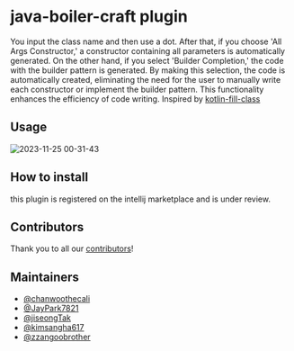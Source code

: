 # java-boiler-craft plugin
You input the class name and then use a dot. After that, if you choose 'All Args Constructor,' a constructor containing all parameters is automatically generated. On the other hand, if you select 'Builder Completion,' the code with the builder pattern is generated.
By making this selection, the code is automatically created, eliminating the need for the user to manually write each constructor or implement the builder pattern. This functionality enhances the efficiency of code writing.
Inspired by [kotlin-fill-class](https://github.com/suusan2go/kotlin-fill-class)

## Usage
![2023-11-25 00-31-43](https://github.com/Boiler-Craft/java-boiler-craft/assets/98400407/22ed0d02-03bc-43ca-a6ea-6887ecc4ab9e)

## How to install
this plugin is registered on the intellij marketplace and is under review.

## Contributors
Thank you to all our [contributors](https://github.com/Boiler-Craft/java-boiler-craft/graphs/contributors)!

## Maintainers
- [@chanwoothecali](https://github.com/chanwoothecali)
- [@JayPark7821](https://github.com/JayPark7821)
- [@jiseongTak](https://github.com/jiseongTak)
- [@kimsangha617](https://github.com/kimsangha617)
- [@zzangoobrother](https://github.com/zzangoobrother)